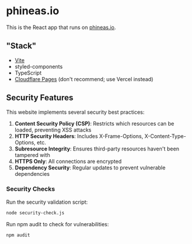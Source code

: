 # phineas.io

This is the React app that runs on [phineas.io](https://phineas.io).

## "Stack"

- [Vite](https://vitejs.dev)
- styled-components
- TypeScript
- [Cloudflare Pages](https://pages.cloudflare.com) (don't recommend; use Vercel instead)

## Security Features

This website implements several security best practices:

1. **Content Security Policy (CSP)**: Restricts which resources can be loaded, preventing XSS attacks
2. **HTTP Security Headers**: Includes X-Frame-Options, X-Content-Type-Options, etc.
3. **Subresource Integrity**: Ensures third-party resources haven't been tampered with
4. **HTTPS Only**: All connections are encrypted
5. **Dependency Security**: Regular updates to prevent vulnerable dependencies

### Security Checks

Run the security validation script:

```bash
node security-check.js
```

Run npm audit to check for vulnerabilities:

```bash
npm audit
```
